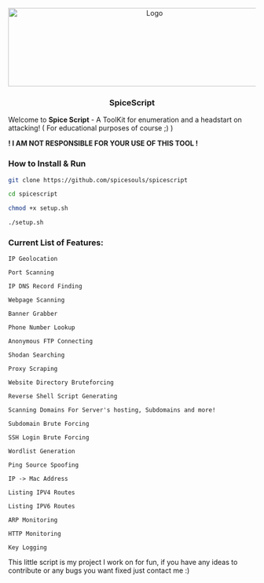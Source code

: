 <p align="center">
  <a href="https://github.com/spicesouls/spicescript">
    <img src="spicescriptv2.PNG" alt="Logo" width="580" height="160">
  </a>
  <h3 align="center">SpiceScript</h3>
</p>

Welcome to **Spice Script** - A ToolKit for enumeration and a headstart on attacking! ( For educational purposes of course ;) )

**! I AM NOT RESPONSIBLE FOR YOUR USE OF THIS TOOL !**

### How to Install & Run
```bash
git clone https://github.com/spicesouls/spicescript

cd spicescript

chmod +x setup.sh

./setup.sh
```

### Current List of Features:
```
IP Geolocation

Port Scanning

IP DNS Record Finding

Webpage Scanning

Banner Grabber

Phone Number Lookup

Anonymous FTP Connecting

Shodan Searching

Proxy Scraping

Website Directory Bruteforcing

Reverse Shell Script Generating

Scanning Domains For Server's hosting, Subdomains and more!

Subdomain Brute Forcing

SSH Login Brute Forcing

Wordlist Generation

Ping Source Spoofing

IP -> Mac Address

Listing IPV4 Routes

Listing IPV6 Routes

ARP Monitoring

HTTP Monitoring

Key Logging
```

This little script is my project I work on for fun, if you have any ideas to contribute or any bugs you want fixed just contact me :)
